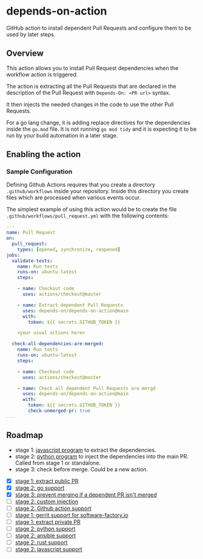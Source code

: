 # depends-on-action

GitHub action to install dependent Pull Requests and configure them to be used
by later steps.

## Overview

This action allows you to install Pull Request dependencies when the workflow
action is triggered.

The action is extracting all the Pull Requests that are declared in
the description of the Pull Request with `Depends-On: <PR url>`
syntax.

It then injects the needed changes in the code to use the other Pull Requests.

For a go lang change, it is adding replace directives for the
dependencies inside the `go.mod` file. It is not running `go mod tidy`
and it is expecting it to be run by your build automation in a later
stage.

## Enabling the action

### Sample Configuration

Defining Github Actions requires that you create a directory
`.github/workflows` inside your repository.  Inside this directory you
create files which are processed when various events occur.

The simplest example of using this action would be to create the file
`.github/workflows/pull_request.yml` with the following contents:

```yaml
---
name: Pull Request
on:
  pull_request:
    types: [opened, synchronize, reopened]
jobs:
  validate-tests:
    name: Run tests
    runs-on: ubuntu-latest
    steps:

    - name: Checkout code
      uses: actions/checkout@master

    - name: Extract dependent Pull Requests
      uses: depends-on/depends-on-action@main
      with:
        token: ${{ secrets.GITHUB_TOKEN }}

    <your usual actions here>

  check-all-dependencies-are-merged:
    name: Run tests
    runs-on: ubuntu-latest
    steps:

    - name: Checkout code
      uses: actions/checkout@master

    - name: Check all dependent Pull Requests are mergd
      uses: depends-on/depends-on-action@main
      with:
        token: ${{ secrets.GITHUB_TOKEN }}
        check-unmerged-pr: true
...
```

## Roadmap

- stage 1: [javascript program](index.js) to extract the dependencies.
- stage 2: [python program](depends-on) to inject the dependencies
  into the main PR. Called from stage 1 or standalone.
- stage 3: check before merge. Could be a new action.

- [x] [stage 1: extract public PR](https://github.com/depends-on/depends-on-action/issues/2)
- [x] [stage 2: go support](https://github.com/depends-on/depends-on-action/issues/3)
- [x] [stage 3: prevent merging if a dependent PR isn't merged](https://github.com/depends-on/depends-on-action/issues/10)
- [ ] [stage 2: custom injection](https://github.com/depends-on/depends-on-action/issues/4)
- [ ] [stage 2: Github action support](https://github.com/depends-on/depends-on-action/issues/5)
- [ ] [stage 1: gerrit support for software-factory.io](https://github.com/depends-on/depends-on-action/issues/6)
- [ ] [stage 1: extract private PR](https://github.com/depends-on/depends-on-action/issues/7)
- [ ] [stage 2: python support](https://github.com/depends-on/depends-on-action/issues/8)
- [ ] [stage 2: ansible support](https://github.com/depends-on/depends-on-action/issues/9)
- [ ] [stage 2: rust support](https://github.com/depends-on/depends-on-action/issues/11)
- [ ] [stage 2: javascript support](https://github.com/depends-on/depends-on-action/issues/12)
